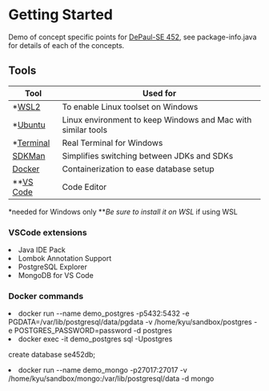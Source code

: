 # Getting Started
Demo of concept specific points for [DePaul-SE 452](https://www.cdm.depaul.edu/academics/pages/classinfo.aspx?Term=20201&ClassNbr=12606&fid=273369), see package-info.java for details of each of the concepts.

## Tools

| Tool | Used for 
| ----------- | ----------- 
| *[WSL2](https://docs.microsoft.com/en-us/windows/wsl/install-win10) | To enable Linux toolset on Windows 
| *[Ubuntu](https://www.microsoft.com/en-us/p/ubuntu/9nblggh4msv6) | Linux environment to keep Windows and Mac with similar tools 
| *[Terminal](https://www.microsoft.com/en-us/p/windows-terminal/9n0dx20hk701) | Real Terminal for Windows 
| [SDKMan](https://sdkman.io/) | Simplifies switching between JDKs and SDKs | sdk install java 11.0.7-open 
| [Docker](https://www.docker.com/products/docker-desktop) | Containerization to ease database setup
| **[VS Code](https://code.visualstudio.com) | Code Editor  

*needed for Windows only
**<i>Be sure to install it on WSL</I> if using WSL

### VSCode extensions
 <li>Java IDE Pack</li>
 <li>Lombok Annotation Support</li>
 <li>PostgreSQL Explorer</li>
 <li>MongoDB for VS Code</li>

### Docker commands
<li>docker run --name demo_postgres -p5432:5432 -e PGDATA=/var/lib/postgresql/data/pgdata -v /home/kyu/sandbox/postgres -e POSTGRES_PASSWORD=password -d postgres</li>
<li>docker exec -it demo_postgres sql -Upostgres<p>create database se452db;
<li>docker run --name demo_mongo -p27017:27017 -v /home/kyu/sandbox/mongo:/var/lib/postgresql/data -d mongo</li> 

 
